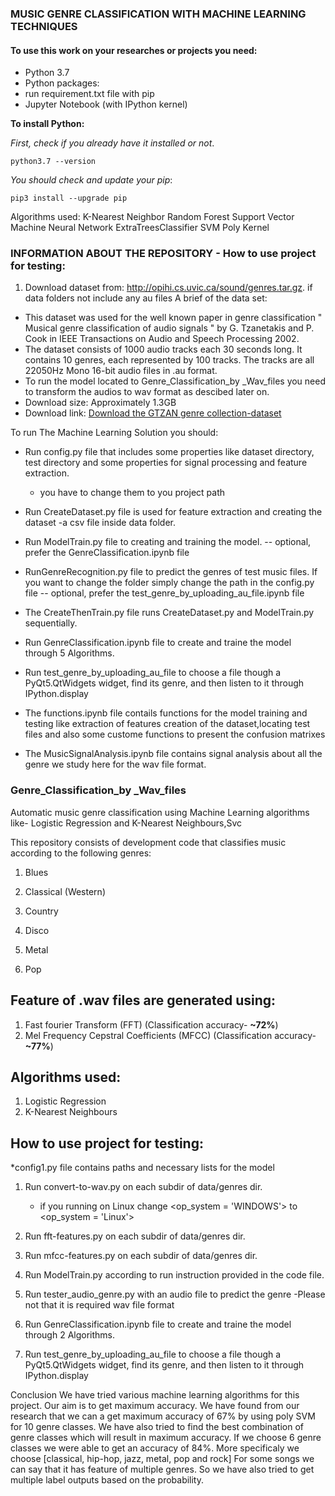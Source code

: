 ### MUSIC GENRE CLASSIFICATION WITH MACHINE LEARNING TECHNIQUES	

#### To use this work on your researches or projects you need:
* Python 3.7
* Python packages:
* run requirement.txt file with pip
* Jupyter Notebook (with IPython kernel)
	
**To install Python:**

_First, check if you already have it installed or not_.
~~~~
python3.7 --version
~~~~
_You should check and update your pip_:
~~~~
pip3 install --upgrade pip
~~~~

Algorithms used:
K-Nearest Neighbor
Random Forest
Support Vector Machine
Neural Network
ExtraTreesClassifier
SVM Poly Kernel

### INFORMATION ABOUT THE REPOSITORY  -  How to use project for testing:

1. Download dataset from: http://opihi.cs.uvic.ca/sound/genres.tar.gz. if data folders not include any au files
A brief of the data set: 

* This dataset was used for the well known paper in genre classification " Musical genre classification of audio signals " by G. Tzanetakis and P. Cook in IEEE Transactions on Audio and Speech Processing 2002.
* The dataset consists of 1000 audio tracks each 30 seconds long. It contains 10 genres, each represented by 100 tracks. The tracks are all 22050Hz Mono 16-bit audio files in .au format.
* To run the model located to Genre_Classification_by _Wav_files  you need to transform the audios to wav format as descibed later on.
* Download size: Approximately 1.3GB
* Download link: [Download the GTZAN genre collection-dataset](http://opihi.cs.uvic.ca/sound/genres.tar.gz)

To run The Machine Learning Solution you should:
* Run config.py file that includes some properties like dataset directory, test directory and some properties for signal processing and feature extraction.
	-	you have to change them to you project path
* Run CreateDataset.py file is used for feature extraction and creating the dataset -a csv file inside data folder.

* Run ModelTrain.py file to creating and training the model. -- optional, prefer the GenreClassification.ipynb file
* RunGenreRecognition.py file to predict the genres of test music files. If you want to change the folder simply change the path in the config.py file  -- optional, prefer the test_genre_by_uploading_au_file.ipynb file
* The CreateThenTrain.py file runs CreateDataset.py and ModelTrain.py sequentially. 
* Run GenreClassification.ipynb file to create and traine the model through 5 Algorithms.
* Run test_genre_by_uploading_au_file to choose a file though a PyQt5.QtWidgets widget, find its genre, and then listen to it through IPython.display

* The functions.ipynb file contails functions for the model training and testing like extraction of features creation of the dataset,locating test files and also some custome functions to present the confusion matrixes
* The MusicSignalAnalysis.ipynb file contains signal analysis about all the genre we study here for the wav file format.










### Genre_Classification_by _Wav_files
Automatic music genre classification using Machine Learning algorithms like- Logistic Regression and K-Nearest Neighbours,Svc


This repository consists of development code that classifies music according to the following genres: 

1. Blues

2. Classical (Western)

3. Country

4. Disco

5. Metal

6. Pop

## Feature of .wav files are generated using:
1. Fast fourier Transform (FFT) (Classification accuracy- **~72%**)
2. Mel Frequency Cepstral Coefficients (MFCC) (Classification accuracy- **~77%**)

## Algorithms used:
1. Logistic Regression
2. K-Nearest Neighbours


## How to use project for testing:
*config1.py file contains paths and necessary lists for the model
1. Run convert-to-wav.py on each subdir of data/genres dir. 
	- if you running on Linux change <op_system = 'WINDOWS'> to <op_system = 'Linux'>

2. Run fft-features.py on each subdir of data/genres dir.

3. Run mfcc-features.py on each subdir of data/genres dir.

4. Run ModelTrain.py according to run instruction provided in the code file.

5. Run tester_audio_genre.py with an audio file to predict the genre 
	-Please not that it is required wav file format
	
6. Run GenreClassification.ipynb file to create and traine the model through 2 Algorithms.

7. Run test_genre_by_uploading_au_file to choose a file though a PyQt5.QtWidgets widget, find its genre, and then listen to it through IPython.display

	
	
Conclusion
We have tried various machine learning algorithms for this project. Our aim is to get maximum accuracy. We have found from our research that we can a get maximum accuracy of 67% by using poly SVM for 10 genre classes. We have also tried to find the best combination of genre classes which will result in maximum accuracy. If we choose 6 genre classes we were able to get an accuracy of 84%. More specificaly we choose [classical, hip-hop, jazz, metal, pop and rock] For some songs we can say that it has feature of multiple genres. So we have also tried to get multiple label outputs based on the probability.	

